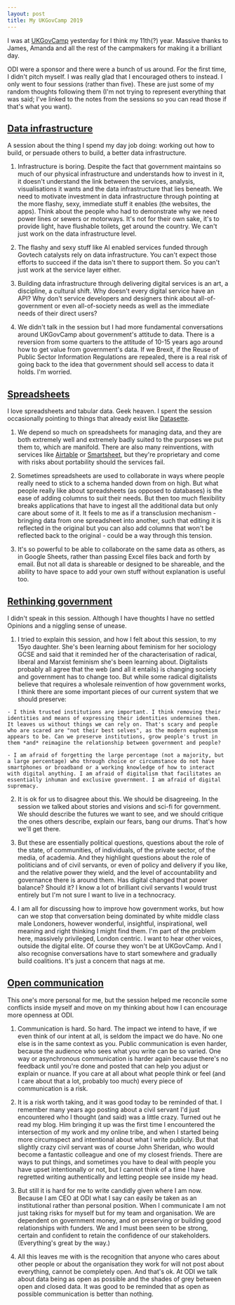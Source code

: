 ```yaml
---
layout: post
title: My UKGovCamp 2019
---
```


I was at [UKGovCamp](https://www.ukgovcamp.com/) yesterday for I think my 11th(?) year. Massive thanks to James, Amanda and all the rest of the campmakers for making it a brilliant day.

ODI were a sponsor and there were a bunch of us around. For the first time, I didn't pitch myself. I was really glad that I encouraged others to instead. I only went to four sessions (rather than five). These are just some of my random thoughts following them (I'm not trying to represent everything that was said; I've linked to the notes from the sessions so you can read those if that's what you want).

## [Data infrastructure](https://docs.google.com/document/d/1xNk0OPtNYC1h-E1mp3W0tS7mcAI-NO1q3rgk29-DdZw/edit)

A session about the thing I spend my day job doing: working out how to build, or persuade others to build, a better data infrastructure.

  1. Infrastructure is boring. Despite the fact that government maintains so much of our physical infrastructure and understands how to invest in it, it doesn't understand the link between the services, analysis, visualisations it wants and the data infrastructure that lies beneath. We need to motivate investment in data infrastructure through pointing at the more flashy, sexy, immediate stuff it enables (the websites, the apps). Think about the people who had to demonstrate why we need power lines or sewers or motorways. It's not for their own sake, it's to provide light, have flushable toilets, get around the country. We can't just work on the data infrastructure level.

  2. The flashy and sexy stuff like AI enabled services funded through Govtech catalysts rely on data infrastructure. You can't expect those efforts to succeed if the data isn't there to support them. So you can't just work at the service layer either.

  3. Building data infrastructure through delivering digital services is an art, a discipline, a cultural shift. Why doesn't every digital service have an API? Why don't service developers and designers think about all-of-government or even all-of-society needs as well as the immediate needs of their direct users?

  4. We didn't talk in the session but I had more fundamental conversations around UKGovCamp about government's attitude to data. There is a reversion from some quarters to the attitude of 10-15 years ago around how to get value from government's data. If we Brexit, if the Reuse of Public Sector Information Regulations are repealed, there is a real risk of going back to the idea that government should sell access to data it holds. I'm worried.

## [Spreadsheets](https://docs.google.com/document/d/14_lvEkbcHiijekLtmaz0pl8hoTG__OT3fzXc9TAsPQQ/edit)

I love spreadsheets and tabular data. Geek heaven. I spent the session occasionally pointing to things that already exist like [Datasette](https://datasette.readthedocs.io/en/stable/).

  1. We depend so much on spreadsheets for managing data, and they are both extremely well and extremely badly suited to the purposes we put them to, which are manifold. There are also many reinventions, with services like [Airtable](https://airtable.com/) or [Smartsheet](https://www.smartsheet.com/), but they're proprietary and come with risks about portability should the services fail.

  2. Sometimes spreadsheets are used to collaborate in ways where people really need to stick to a schema handed down from on high. But what people really like about spreadsheets (as opposed to databases) is the ease of adding columns to suit their needs. But then too much flexibility breaks applications that have to ingest all the additional data but only care about some of it. It feels to me as if a transclusion mechanism - bringing data from one spreadsheet into another, such that editing it is reflected in the original but you can also add columns that won't be reflected back to the original - could be a way through this tension.

  3. It's so powerful to be able to collaborate on the same data as others, as in Google Sheets, rather than passing Excel files back and forth by email. But not all data is shareable or designed to be shareable, and the ability to have space to add your own stuff without explanation is useful too.

## [Rethinking government](https://docs.google.com/document/d/165QSUuQar5d42bWnaD3btjXX50wDY5HHzJcYqv7n0Ws/edit)

I didn't speak in this session. Although I have thoughts I have no settled Opinions and a niggling sense of unease.

  1. I tried to explain this session, and how I felt about this session, to my 15yo daughter. She's been learning about feminism for her sociology GCSE and said that it reminded her of the characterisation of radical, liberal and Marxist feminism she's been learning about. Digitalists probably all agree that the web (and all it entails) is changing society and government has to change too.  But while some radical digitalists believe that requires a wholesale reinvention of how government works, I think there are some important pieces of our current system that we should preserve:

    - I think trusted institutions are important. I think removing their identities and means of expressing their identities undermines them. It leaves us without things we can rely on. That's scary and people who are scared are "not their best selves", as the modern euphemism appears to be. Can we preserve institutions, grow people's trust in them *and* reimagine the relationship between government and people?

    - I am afraid of forgetting the large percentage (not a majority, but a large percentage) who through choice or circumstance do not have smartphones or broadband or a working knowledge of how to interact with digital anything. I am afraid of digitalism that facilitates an essentially inhuman and exclusive government. I am afraid of digital supremacy.

  2. It is ok for us to disagree about this. We should be disagreeing. In the session we talked about stories and visions and sci-fi for government. We should describe the futures we want to see, and we should critique the ones others describe, explain our fears, bang our drums. That's how we'll get there.

  3. But these are essentially political questions, questions about the role of the state, of communities, of individuals, of the private sector, of the media, of academia. And they highlight questions about the role of politicians and of civil servants, or even of policy and delivery if you like, and the relative power they wield, and the level of accountability and governance there is around them. Has digital changed that power balance? Should it? I know a lot of brilliant civil servants I would trust entirely but I'm not sure I want to live in a technocracy.

  4. I am all for discussing how to improve how government works, but how can we stop that conversation being dominated by white middle class male Londoners, however wonderful, insightful, inspirational, well meaning and right thinking I might find them. I'm part of the problem here, massively privileged, London centric. I want to hear other voices, outside the digital elite. Of course they won't be at UKGovCamp. And I also recognise conversations have to start somewhere and gradually build coalitions. It's just a concern that nags at me.

## [Open communication](https://docs.google.com/document/d/1lXNkXqrcnRy5XJRdb5JEqo5idxkzWJN2QrNV7aCssDs/edit)

This one's more personal for me, but the session helped me reconcile some conflicts inside myself and move on my thinking about how I can encourage more openness at ODI.

  1. Communication is hard. So hard. The impact we intend to have, if we even think of our intent at all, is seldom the impact we do have. No one else is in the same context as you. Public communication is even harder, because the audience who sees what you write can be so varied. One way or asynchronous communication is harder again because there's no feedback until you're done and posted that can help you adjust or explain or nuance. If you care at all about what people think or feel (and I care about that a lot, probably too much) every piece of communication is a risk.

  2. It is a risk worth taking, and it was good today to be reminded of that. I remember many years ago posting about a civil servant I'd just encountered who I thought (and said) was a little crazy. Turned out he read my blog. Him bringing it up was the first time I encountered the intersection of my work and my online tribe, and when I started being more circumspect and intentional about what I write publicly. But that slightly crazy civil servant was of course John Sheridan, who would become a fantastic colleague and one of my closest friends. There are ways to put things, and sometimes you have to deal with people you have upset intentionally or not, but I cannot think of a time I have regretted writing authentically and letting people see inside my head.

  3. But still it is hard for me to write candidly given where I am now. Because I am CEO at ODI what I say can easily be taken as an institutional rather than personal position. When I communicate I am not just taking risks for myself but for my team and organisation. We are dependent on government money, and on preserving or building good relationships with funders. We and I must been seen to be strong, certain and confident to retain the confidence of our stakeholders. (Everything's great by the way.)

  4. All this leaves me with is the recognition that anyone who cares about other people or about the organisation they work for will not post about everything, cannot be completely open. And that's ok. At ODI we talk about data being as open as possible and the shades of grey between open and closed data. It was good to be reminded that as open as possible communication is better than nothing.
